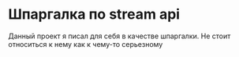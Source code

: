 # Шпаргалка по stream api

Данный проект я писал для себя в качестве шпаргалки. Не стоит относиться к нему как к чему-то серьезному
